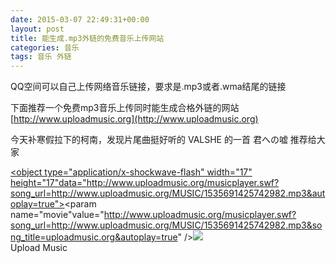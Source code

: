 ```yaml
---
date: 2015-03-07 22:49:31+00:00
layout: post
title: 能生成.mp3外链的免费音乐上传网站
categories: 音乐
tags: 音乐 外链
---
```



  QQ空间可以自己上传网络音乐链接，要求是.mp3或者.wma结尾的链接
  
  下面推荐一个免费mp3音乐上传同时能生成合格外链的网站
  [http://www.uploadmusic.org](http://www.uploadmusic.org)

  今天补寒假拉下的柯南，发现片尾曲挺好听的
  VALSHE 的一首 君への嘘 推荐给大家
  
<a href="http://www.uploadmusic.org"><object type="application/x-shockwave-flash" width="17"
height="17"data="http://www.uploadmusic.org/musicplayer.swf?song_url=http://www.uploadmusic.org/MUSIC/1535691425742982.mp3&autoplay=true"><param  name="movie"value="http://www.uploadmusic.org/musicplayer.swf?song_url=http://www.uploadmusic.org/MUSIC/1535691425742982.mp3&song_title=uploadmusic.org&autoplay=true"
/></object><img src="http://www.uploadmusic.org/smallplayer.gif" border="0">
<br>Upload Music</a>
